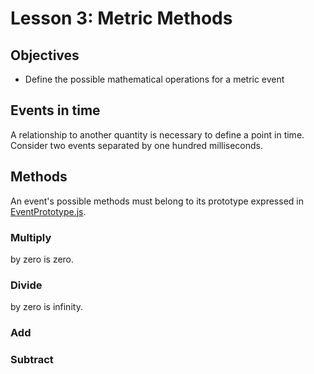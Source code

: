 # Lesson 3: Metric Methods

## Objectives

- Define the possible mathematical operations for a metric event

## Events in time

A relationship to another quantity is necessary to define a point in time. Consider two events separated by one hundred milliseconds.

## Methods

An event's possible methods must belong to its prototype expressed in [EventPrototype.js](examples/EventPrototype.js).

### Multiply

by zero is zero.

### Divide

by zero is infinity.

### Add

### Subtract
